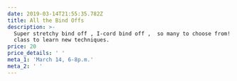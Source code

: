 ```yaml
---
date: 2019-03-14T21:55:35.782Z
title: All the Bind Offs
description: >-
  Super stretchy bind off , I-cord bind off ,  so many to choose from! Another
  class to learn new techniques.
price: 20
price_details: ' '
meta_1: 'March 14, 6-8p.m.'
meta_2: ' '
---
```


